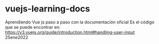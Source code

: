 # vuejs-learning-docs
Aprendiendo Vue js paso a paso con la documentación oficial 
Es el código que se puede encontrar en: https://v3.vuejs.org/guide/introduction.html#handling-user-input
25ene2022
